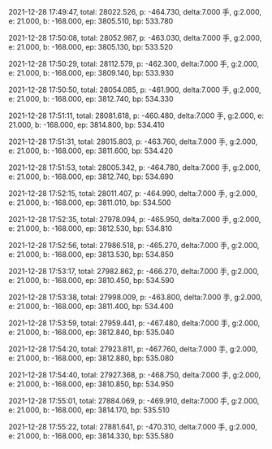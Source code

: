 2021-12-28 17:49:47, total: 28022.526, p: -464.730, delta:7.000 手, g:2.000, e: 21.000, b: -168.000, ep: 3805.510, bp: 533.780

2021-12-28 17:50:08, total: 28052.987, p: -463.030, delta:7.000 手, g:2.000, e: 21.000, b: -168.000, ep: 3805.130, bp: 533.520

2021-12-28 17:50:29, total: 28112.579, p: -462.300, delta:7.000 手, g:2.000, e: 21.000, b: -168.000, ep: 3809.140, bp: 533.930

2021-12-28 17:50:50, total: 28054.085, p: -461.900, delta:7.000 手, g:2.000, e: 21.000, b: -168.000, ep: 3812.740, bp: 534.330

2021-12-28 17:51:11, total: 28081.618, p: -460.480, delta:7.000 手, g:2.000, e: 21.000, b: -168.000, ep: 3814.800, bp: 534.410

2021-12-28 17:51:31, total: 28015.803, p: -463.760, delta:7.000 手, g:2.000, e: 21.000, b: -168.000, ep: 3811.600, bp: 534.420

2021-12-28 17:51:53, total: 28005.342, p: -464.780, delta:7.000 手, g:2.000, e: 21.000, b: -168.000, ep: 3812.740, bp: 534.690

2021-12-28 17:52:15, total: 28011.407, p: -464.990, delta:7.000 手, g:2.000, e: 21.000, b: -168.000, ep: 3811.010, bp: 534.500

2021-12-28 17:52:35, total: 27978.094, p: -465.950, delta:7.000 手, g:2.000, e: 21.000, b: -168.000, ep: 3812.530, bp: 534.810

2021-12-28 17:52:56, total: 27986.518, p: -465.270, delta:7.000 手, g:2.000, e: 21.000, b: -168.000, ep: 3813.530, bp: 534.850

2021-12-28 17:53:17, total: 27982.862, p: -466.270, delta:7.000 手, g:2.000, e: 21.000, b: -168.000, ep: 3810.450, bp: 534.590

2021-12-28 17:53:38, total: 27998.009, p: -463.800, delta:7.000 手, g:2.000, e: 21.000, b: -168.000, ep: 3811.400, bp: 534.400

2021-12-28 17:53:59, total: 27959.441, p: -467.480, delta:7.000 手, g:2.000, e: 21.000, b: -168.000, ep: 3812.840, bp: 535.040

2021-12-28 17:54:20, total: 27923.811, p: -467.760, delta:7.000 手, g:2.000, e: 21.000, b: -168.000, ep: 3812.880, bp: 535.080

2021-12-28 17:54:40, total: 27927.368, p: -468.750, delta:7.000 手, g:2.000, e: 21.000, b: -168.000, ep: 3810.850, bp: 534.950

2021-12-28 17:55:01, total: 27884.069, p: -469.910, delta:7.000 手, g:2.000, e: 21.000, b: -168.000, ep: 3814.170, bp: 535.510

2021-12-28 17:55:22, total: 27881.641, p: -470.310, delta:7.000 手, g:2.000, e: 21.000, b: -168.000, ep: 3814.330, bp: 535.580